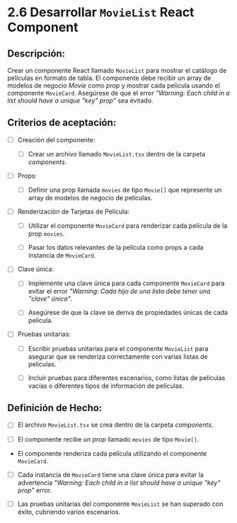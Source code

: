 # 2.6 Desarrollar `MovieList` React Component

## Descripción: 

Crear un componente React llamado `MovieList` para mostrar el catálogo de películas en formato de tabla. El componente debe recibir un array de modelos de negocio _Movie_ como _prop_ y mostrar cada película usando el componente `MovieCard`. Asegúrese de que el error _"Warning: Each child in a list should have a unique "key" prop"_ sea evitado.

## Criterios de aceptación:

- [ ] Creación del componente:

    - [ ] Crear un archivo llamado `MovieList.tsx` dentro de la carpeta _components_.

- [ ] Props:

    - [ ] Definir una prop llamada `movies` de tipo `Movie[]` que represente un array de modelos de negocio de películas.

- [ ] Renderización de Tarjetas de Película:

    - [ ] Utilizar el componente `MovieCard` para renderizar cada película de la prop `movies`.

    - [ ] Pasar los datos relevantes de la película como props a cada instancia de `MovieCard`.

- [ ] Clave única:

    - [ ] Implemente una clave única para cada componente `MovieCard` para evitar el error _"Warning: Cada hijo de una lista debe tener una "clave" única"_.

    - [ ] Asegúrese de que la clave se deriva de propiedades únicas de cada película.

- [ ] Pruebas unitarias:

    - [ ] Escribir pruebas unitarias para el componente `MovieList` para asegurar que se renderiza correctamente con varias listas de películas.

    - [ ] Incluir pruebas para diferentes escenarios, como listas de películas vacías o diferentes tipos de información de películas.

## Definición de Hecho:

- [ ] El archivo `MovieList.tsx` se crea dentro de la carpeta _components_.

- [ ] El componente recibe un _prop_ llamado `movies` de tipo `Movie[]`.

- El componente renderiza cada película utilizando el componente `MovieCard`.

- [ ] Cada instancia de `MovieCard` tiene una clave única para evitar la advertencia _"Warning: Each child in a list should have a unique "key" prop"_ error.

- [ ] Las pruebas unitarias del componente `MovieList` se han superado con éxito, cubriendo varios escenarios.
